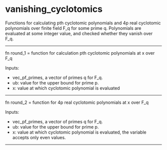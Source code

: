 # vanishing_cyclotomics

Functions for calculating pth cyclotomic polynomials and 4p real cyclotomic polynomials over finite field F_q for some prime q.
Polynomials are evaluated at some integer value, and checked whether they vanish over F_q.

-------------------------------------------------------------------------------------------
fn round_1 = function for calculation pth cyclotomic polynomials at x over F_q

Inputs: 
- vec_pf_primes, a vector of primes q for F_q.
- ub: value for the upper bound for prime p.
- x: value at which cyclotomic polynomial is evaluated

-------------------------------------------------------------------------------------------
fn round_2 = function for 4p real cyclotomic polynomials at x over F_q

Inputs: 
- vec_pf_primes, a vector of primes q for F_q.
- ub: value for the upper bound for prime p.
- x: value at which cyclotomic polynomial is evaluated, the variable accepts only even values.
-------------------------------------------------------------------------------------------

